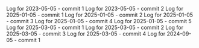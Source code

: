 Log for 2023-05-05 - commit 1
Log for 2023-05-05 - commit 2
Log for 2025-01-05 - commit 1
Log for 2025-01-05 - commit 2
Log for 2025-01-05 - commit 3
Log for 2025-01-05 - commit 4
Log for 2025-01-05 - commit 5
Log for 2025-03-05 - commit 1
Log for 2025-03-05 - commit 2
Log for 2025-03-05 - commit 3
Log for 2025-03-05 - commit 4
Log for 2024-09-05 - commit 1
